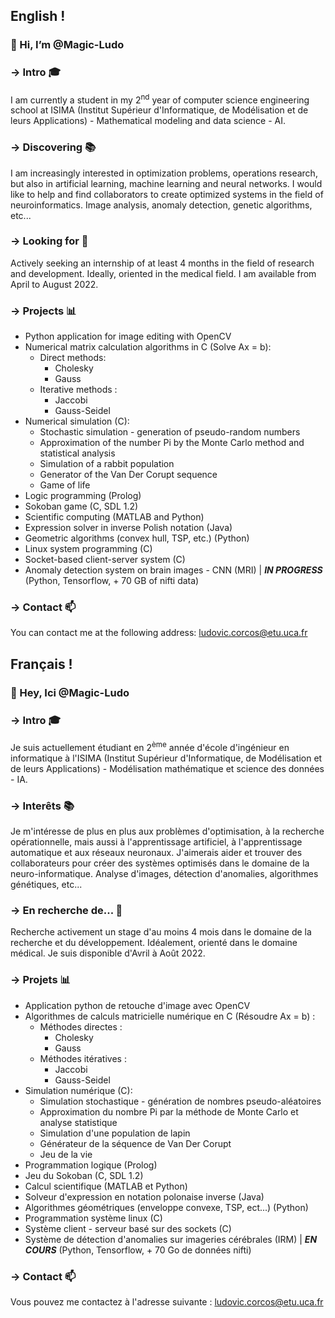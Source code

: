 ## English !
### 👋 Hi, I’m @Magic-Ludo

### -> Intro 🎓
I am currently a student in my 2<sup>nd</sup> year of computer science engineering school at ISIMA (Institut Supérieur d'Informatique, de Modélisation et de leurs Applications) - Mathematical modeling and data science - AI.

### -> Discovering 📚

I am increasingly interested in optimization problems, operations research, but also in artificial learning, machine learning and neural networks.
I would like to help and find collaborators to create optimized systems in the field of neuroinformatics. 
Image analysis, anomaly detection, genetic algorithms, etc...

### -> Looking for 👀

Actively seeking an internship of at least 4 months in the field of research and development.
Ideally, oriented in the medical field.
I am available from April to August 2022.

### -> Projects 📊

- Python application for image editing with OpenCV
- Numerical matrix calculation algorithms in C (Solve Ax = b):
	- Direct methods: 
		- Cholesky
		- Gauss
	- Iterative methods :
		- Jaccobi
		- Gauss-Seidel
- Numerical simulation (C\):
	- Stochastic simulation - generation of pseudo-random numbers
	- Approximation of the number Pi by the Monte Carlo method and statistical analysis
	- Simulation of a rabbit population
	- Generator of the Van Der Corupt sequence
	- Game of life
- Logic programming (Prolog)
- Sokoban game (C, SDL 1.2)
- Scientific computing (MATLAB and Python)
- Expression solver in inverse Polish notation (Java)
- Geometric algorithms (convex hull, TSP, etc.) (Python)
- Linux system programming (C\)
- Socket-based client-server system (C\)
- Anomaly detection system on brain images - CNN (MRI) | ***IN PROGRESS*** (Python, Tensorflow, + 70 GB of nifti data)

### -> Contact 📫

You can contact me at the following address: <a href="mailto:ludovic.corcos@etu.uca.fr">ludovic.corcos@etu.uca.fr</a>

## Français !
### 👋 Hey, Ici @Magic-Ludo

### -> Intro 🎓

Je suis actuellement étudiant en 2<sup>ème</sup> année d'école d'ingénieur en informatique à l'ISIMA (Institut Supérieur d'Informatique, de Modélisation et de leurs Applications) - Modélisation mathématique et science des données - IA.

### -> Interêts 📚

Je m'intéresse de plus en plus aux problèmes d'optimisation, à la recherche opérationnelle, mais aussi à l'apprentissage artificiel, à l'apprentissage automatique et aux réseaux neuronaux.
J'aimerais aider et trouver des collaborateurs pour créer des systèmes optimisés dans le domaine de la neuro-informatique. 
Analyse d'images, détection d'anomalies, algorithmes génétiques, etc...

### -> En recherche de... 👀

Recherche activement un stage d'au moins 4 mois dans le domaine de la recherche et du développement.
Idéalement, orienté dans le domaine médical.
Je suis disponible d'Avril à Août 2022.

### -> Projets 📊

- Application python de retouche d'image avec OpenCV
- Algorithmes de calculs matricielle numérique en C (Résoudre Ax = b) :
	- Méthodes directes : 
		- Cholesky
		- Gauss
	- Méthodes itératives :
		- Jaccobi
		- Gauss-Seidel
- Simulation numérique (C\):
	- Simulation stochastique - génération de nombres pseudo-aléatoires
	- Approximation du nombre Pi par la méthode de Monte Carlo et analyse statistique
	- Simulation d'une population de lapin
	- Générateur de la séquence de Van Der Corupt
	- Jeu de la vie
- Programmation logique (Prolog)
- Jeu du Sokoban (C, SDL 1.2)
- Calcul scientifique (MATLAB et Python)
- Solveur d'expression en notation polonaise inverse (Java)
- Algorithmes géométriques (enveloppe convexe, TSP, ect...) (Python)
- Programmation système linux (C\)
- Système client - serveur basé sur des sockets (C\)
- Système de détection d'anomalies sur imageries cérébrales (IRM) | ***EN COURS*** (Python, Tensorflow, + 70 Go de données nifti)

### -> Contact 📫

Vous pouvez me contactez à l'adresse suivante : <a href="mailto:ludovic.corcos@etu.uca.fr">ludovic.corcos@etu.uca.fr</a>

